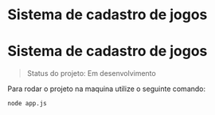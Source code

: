 <h1>Sistema de cadastro de jogos<h1>

# Sistema de cadastro de jogos

> Status do projeto: Em desenvolvimento

Para rodar o projeto na maquina utilize o seguinte comando:

```
node app.js
````
